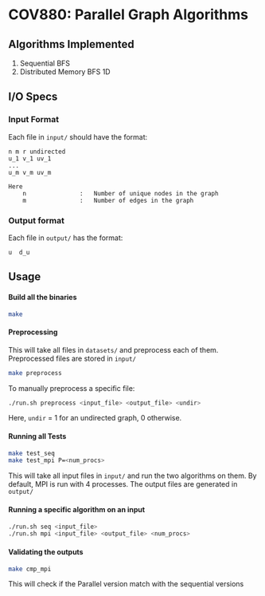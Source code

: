 # COV880: Parallel Graph Algorithms

## Algorithms Implemented

1. Sequential BFS
2. Distributed Memory BFS 1D

## I/O Specs

### Input Format

Each file in `input/` should have the format:
```
n m r undirected
u_1 v_1 uv_1
...
u_m v_m uv_m

Here
    n               :   Number of unique nodes in the graph
    m               :   Number of edges in the graph
```

### Output format
Each file in `output/` has the format:
```
u  d_u
```

## Usage

#### Build all the binaries

```bash
make
```

#### Preprocessing

This will take all files in `datasets/` and preprocess each of them. Preprocessed files are stored in `input/`

```bash
make preprocess
```

To manually preprocess a specific file:
```bash
./run.sh preprocess <input_file> <output_file> <undir>
```
Here, `undir` = 1 for an undirected graph, 0 otherwise.

#### Running all Tests

```bash
make test_seq
make test_mpi P=<num_procs>
```
This will take all input files in `input/` and run the two algorithms on them. By default, MPI is run with 4 processes. The output files are generated in `output/`

#### Running a specific algorithm on an input

```bash
./run.sh seq <input_file>
./run.sh mpi <input_file> <output_file> <num_procs>
```

#### Validating the outputs

```bash
make cmp_mpi
```
This will check if the Parallel version match with the sequential versions
